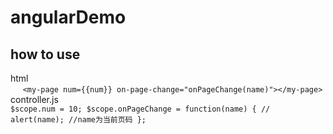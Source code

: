 
# angularDemo
## how to use
   html </br>
      ```
      <my-page num={{num}} on-page-change="onPageChange(name)"></my-page>
       ```
       </br>
   controller.js </br>
      ```
   $scope.num = 10;
   $scope.onPageChange = function(name) {
   // alert(name);
   //name为当前页码
            }; 
            ```
    
         
          
   
